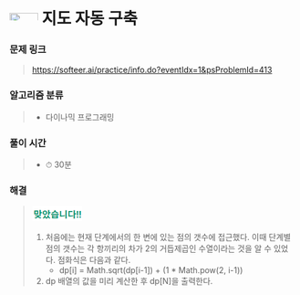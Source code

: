 # <img src="https://softeer.ai/images/common/logo.png" width=50 height=20> 지도 자동 구축 

### 문제 링크
> https://softeer.ai/practice/info.do?eventIdx=1&psProblemId=413

### 알고리즘 분류
>- 다이나믹 프로그래밍

### 풀이 시간
>- ⏱ 30분

### 해결
> ![good](../../../Img/good.png)
>1. 처음에는 현재 단계에서의 한 변에 있는 점의 갯수에 접근했다. 이때 단계별 점의 갯수는 각 항끼리의 차가 2의 거듭제곱인 수열이라는 것을 알 수 있었다. 점화식은 다음과 같다.
>       - dp[i] = Math.sqrt(dp[i-1]) + (1 * Math.pow(2, i-1))
>2. dp 배열의 값을 미리 계산한 후 dp[N]을 출력한다.
